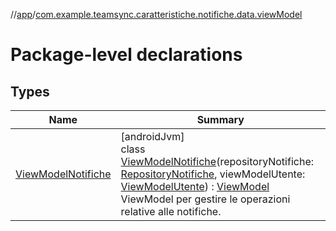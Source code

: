 //[app](../../index.md)/[com.example.teamsync.caratteristiche.notifiche.data.viewModel](index.md)

# Package-level declarations

## Types

| Name | Summary |
|---|---|
| [ViewModelNotifiche](-view-model-notifiche/index.md) | [androidJvm]<br>class [ViewModelNotifiche](-view-model-notifiche/index.md)(repositoryNotifiche: [RepositoryNotifiche](../com.example.teamsync.caratteristiche.notifiche.data.repository/-repository-notifiche/index.md), viewModelUtente: [ViewModelUtente](../com.example.teamsync.caratteristiche.autentificazione.data.viewModel/-view-model-utente/index.md)) : [ViewModel](https://developer.android.com/reference/kotlin/androidx/lifecycle/ViewModel.html)<br>ViewModel per gestire le operazioni relative alle notifiche. |
